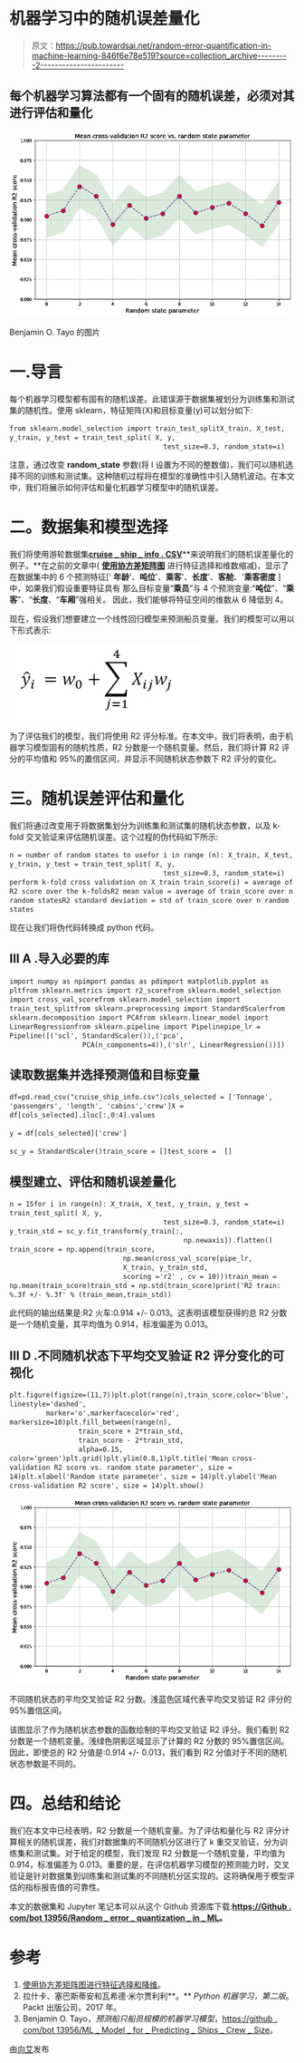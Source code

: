 # 机器学习中的随机误差量化

> 原文：<https://pub.towardsai.net/random-error-quantification-in-machine-learning-846f6e78e519?source=collection_archive---------2----------------------->

## 每个机器学习算法都有一个固有的随机误差，必须对其进行评估和量化

![](img/77ba0debd3bbf2de5286830b62ba2701.png)

Benjamin O. Tayo 的图片

# 一.导言

每个机器学习模型都有固有的随机误差。此错误源于数据集被划分为训练集和测试集的随机性。使用 sklearn，特征矩阵(X)和目标变量(y)可以划分如下:

```
from sklearn.model_selection import train_test_splitX_train, X_test, y_train, y_test = train_test_split( X, y, 
                                      test_size=0.3, random_state=i)
```

注意，通过改变 **random_state** 参数(将 I 设置为不同的整数值)，我们可以随机选择不同的训练和测试集。这种随机过程将在模型的准确性中引入随机波动。在本文中，我们将展示如何评估和量化机器学习模型中的随机误差。

# 二。数据集和模型选择

我们将使用游轮数据集[**cruise _ ship _ info . CSV**](https://github.com/bot13956/ML_Model_for_Predicting_Ships_Crew_Size)**来说明我们的随机误差量化的例子。**在之前的文章中( [**使用协方差矩阵图**](https://medium.com/towards-artificial-intelligence/feature-selection-and-dimensionality-reduction-using-covariance-matrix-plot-b4c7498abd07) 进行特征选择和维数缩减)，显示了在数据集中的 6 个预测特征[' **年龄**'、**吨位**'、**乘客**'、**长度**'、**客舱**、'**乘客密度** ]中，如果我们假设重要特征具有 那么目标变量“**乘员**”与 4 个预测变量:“**吨位**”、“**乘客**”、“**长度**、“**车厢**”强相关。 因此，我们能够将特征空间的维数从 6 降低到 4。

现在，假设我们想要建立一个线性回归模型来预测船员变量。我们的模型可以用以下形式表示:

![](img/7428196a9a01e2a17abaaa6a5061769a.png)

为了评估我们的模型，我们将使用 R2 评分标准。在本文中，我们将表明，由于机器学习模型固有的随机性质，R2 分数是一个随机变量。然后，我们将计算 R2 评分的平均值和 95%的置信区间，并显示不同随机状态参数下 R2 评分的变化。

# 三。随机误差评估和量化

我们将通过改变用于将数据集划分为训练集和测试集的随机状态参数，以及 k-fold 交叉验证来评估随机误差。这个过程的伪代码如下所示:

```
n = number of random states to usefor i in range (n): X_train, X_test, y_train, y_test = train_test_split( X, y, 
                                      test_size=0.3, random_state=i) perform k-fold cross validation on X_train train_score(i) = average of R2 score over the k-foldsR2 mean value = average of train_score over n random statesR2 standard deviation = std of train_score over n random states
```

现在让我们将伪代码转换成 python 代码。

## III A .导入必要的库

```
import numpy as npimport pandas as pdimport matplotlib.pyplot as pltfrom sklearn.metrics import r2_scorefrom sklearn.model_selection import cross_val_scorefrom sklearn.model_selection import train_test_splitfrom sklearn.preprocessing import StandardScalerfrom sklearn.decomposition import PCAfrom sklearn.linear_model import LinearRegressionfrom sklearn.pipeline import Pipelinepipe_lr = Pipeline([('scl', StandardScaler()),('pca', 
                  PCA(n_components=4)),('slr', LinearRegression())])
```

## 读取数据集并选择预测值和目标变量

```
df=pd.read_csv("cruise_ship_info.csv")cols_selected = ['Tonnage', 'passengers', 'length', 'cabins','crew']X = df[cols_selected].iloc[:,0:4].values   

y = df[cols_selected]['crew'] 

sc_y = StandardScaler()train_score = []test_score =  []
```

## 模型建立、评估和随机误差量化

```
n = 15for i in range(n): X_train, X_test, y_train, y_test = train_test_split( X, y, 
                                      test_size=0.3, random_state=i) y_train_std = sc_y.fit_transform(y_train[:,   
                                           np.newaxis]).flatten() train_score = np.append(train_score, 
                            np.mean(cross_val_score(pipe_lr, 
                            X_train, y_train_std, 
                            scoring ='r2' , cv = 10)))train_mean = np.mean(train_score)train_std = np.std(train_score)print('R2 train: %.3f +/- %.3f' % (train_mean,train_std))
```

此代码的输出结果是:R2 火车:0.914 +/- 0.013。这表明该模型获得的总 R2 分数是一个随机变量，其平均值为 0.914，标准偏差为 0.013。

## III D .不同随机状态下平均交叉验证 R2 评分变化的可视化

```
plt.figure(figsize=(11,7))plt.plot(range(n),train_score,color='blue', linestyle='dashed', 
         marker='o',markerfacecolor='red', markersize=10)plt.fill_between(range(n),
                 train_score + 2*train_std,
                 train_score - 2*train_std,
                 alpha=0.15, color='green')plt.grid()plt.ylim(0.8,1)plt.title('Mean cross-validation R2 score vs. random state parameter', size = 14)plt.xlabel('Random state parameter', size = 14)plt.ylabel('Mean cross-validation R2 score', size = 14)plt.show()
```

![](img/77ba0debd3bbf2de5286830b62ba2701.png)

不同随机状态的平均交叉验证 R2 分数。浅蓝色区域代表平均交叉验证 R2 评分的 95%置信区间。

该图显示了作为随机状态参数的函数绘制的平均交叉验证 R2 评分。我们看到 R2 分数是一个随机变量。浅绿色阴影区域显示了计算的 R2 分数的 95%置信区间。因此，即使总的 R2 分值是:0.914 +/- 0.013，我们看到 R2 分值对于不同的随机状态参数是不同的。

# 四。总结和结论

我们在本文中已经表明，R2 分数是一个随机变量。为了评估和量化与 R2 评分计算相关的随机误差，我们对数据集的不同随机分区进行了 k 重交叉验证，分为训练集和测试集。对于给定的模型，我们发现 R2 分数是一个随机变量，平均值为 0.914，标准偏差为 0.013。重要的是，在评估机器学习模型的预测能力时，交叉验证是针对数据集到训练集和测试集的不同随机分区实现的。这将确保用于模型评估的指标报告值的可靠性。

本文的数据集和 Jupyter 笔记本可以从这个 Github 资源库下载:[**https://Github . com/bot 13956/Random _ error _ quantization _ in _ ML**](https://github.com/bot13956/Random_error_quantification_in_ML)**。**

# 参考

1.  [使用协方差矩阵图进行特征选择和降维](https://medium.com/towards-artificial-intelligence/feature-selection-and-dimensionality-reduction-using-covariance-matrix-plot-b4c7498abd07)。
2.  拉什卡、塞巴斯蒂安和瓦希德·米尔贾利利**。** *Python 机器学习，第二版*。Packt 出版公司，2017 年。
3.  Benjamin O. Tayo，*预测船只船员规模的机器学习模型*，[https://github . com/bot 13956/ML _ Model _ for _ Predicting _ Ships _ Crew _ Size](https://github.com/bot13956/ML_Model_for_Predicting_Ships_Crew_Size)。

由[向艾](https://towardsai.net/)发布